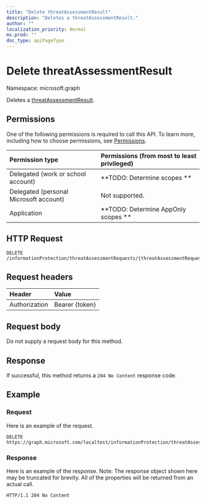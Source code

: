 ```yaml
---
title: "Delete threatAssessmentResult"
description: "Deletes a threatAssessmentResult."
author: ""
localization_priority: Normal
ms.prod: ""
doc_type: apiPageType
---
```


# Delete threatAssessmentResult

Namespace: microsoft.graph

Deletes a [threatAssessmentResult](../resources/threatassessmentresult.md).

## Permissions
One of the following permissions is required to call this API. To learn more, including how to choose permissions, see [Permissions](/concepts/permissions-reference.md).

|Permission type|Permissions (from most to least privileged)|
|:---|:---|
|Delegated (work or school account)|**TODO: Determine scopes **|
|Delegated (personal Microsoft account)|Not supported.|
|Application|**TODO: Determine AppOnly scopes **|

## HTTP Request
<!-- {
  "blockType": "ignored"
}
-->
``` http
DELETE /informationProtection/threatAssessmentRequests/{threatAssessmentRequestId}/results/{threatAssessmentResultId}
```

## Request headers
|Header|Value|
|:---|:---|
|Authorization|Bearer {token}|

## Request body
Do not supply a request body for this method.

## Response
If successful, this method returns a `204 No Content` response code.

## Example

### Request
Here is an example of the request.
<!-- {
  "blockType": "request",
  "name": "delete_threatassessmentresult"
}
-->
``` http
DELETE https://graph.microsoft.com/localtest/informationProtection/threatAssessmentRequests/{threatAssessmentRequestId}/results/{threatAssessmentResultId}
```

### Response
Here is an example of the response. Note: The response object shown here may be truncated for brevity. All of the properties will be returned from an actual call.
<!-- {
  "blockType": "response",
  "truncated": true
}
-->
``` http
HTTP/1.1 204 No Content
```

